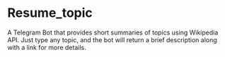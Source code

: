 # Resume_topic
A Telegram Bot that provides short summaries of topics using Wikipedia API. Just type any topic, and the bot will return a brief description along with a link for more details.
